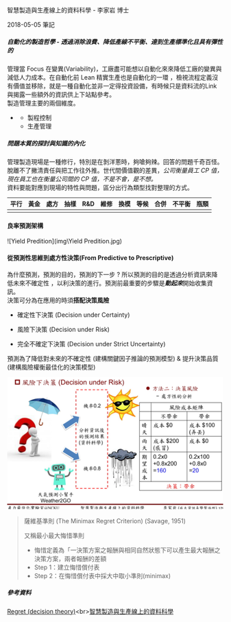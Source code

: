 智慧製造與生產線上的資料科學 - 李家岩 博士

2018-05-05 筆記

 

##### 自動化的製造哲學 - 透過消除浪費、降低產線不平衡、達到生產標準化且具有彈性的

管理當 Focus 在變異(Variability)，工廠盡可能想以自動化來來降低工廠的變異與減低人力成本。在自動化前  Lean 精實生產也是自動化的一環 ，檢視流程定義沒有價值並移除，就是一種自動化並非一定得投資設備，有時候只是資料流的Link 與揭露一些額外的資訊供上下站點參考。<br>製造管理主要的兩個維度。

+ + 製程控制
  + 生產管理

		

##### 問題本質的探討與知識的內化

管理製造現場是一種修行，特別是在剝洋蔥時，夠嗆夠辣。回答的問題千奇百怪。脫離不了撇清責任與把工作往外推。世代間價值觀的差異，*公司衡量員工 CP 值，現在員工也在衡量公司間的 CP 值，不是不會，是不想。*<br>資料要能對應到現場的特性與問題，區分出行為類型找對整理的方式。<br>

| 平行 | 黃金 | 處方 | 抽樣 | R&D  | 維修 | 換模 | 等候 | 合併 | 不平衡 | 瓶頸 |
| ---- | :--: | :--: | ---- | :--: | :--: | :--: | :--: | :--: | :----: | :--: |
|      |      |      |      |      |      |      |      |      |        |      |

#### 良率預測架構

![Yield Predition](img\Yield Predition.jpg)



#### 從預測性思維到處方性決策(From Predictive to Prescriptive)

為什麼預測，預測的目的，預測的下一步 ? 所以預測的目的是透過分析資訊來降低未來不確定性
，以利決策的進行。預測前最重要的步驟是***動起來***開始收集資訊。<br>決策可分為在應用的時須**搭配決策風險**

+ 確定性下決策 (Decision under Certainty)

+ 風險下決策 (Decision under Risk) 

+ 完全不確定下決策 (Decision under Strict Uncertainty)

  

預測為了降低對未來的不確定性 (建構關鍵因子推論的預測模型) &  提升決策品質(建構風險權衡最佳化的決策模型)



![決策風險](../img/決策風險.jpg)



>  薩維基準則 (The Minimax Regret Criterion) (Savage, 1951)
>
> 又稱最小最大悔惜準則
>
> + 悔惜定義為「一決策方案之報酬與相同自然狀態下可以產生最大報酬之決策方案，兩者報酬的差額
> + Step 1：建立悔惜償付表
> + Step 2：在悔惜償付表中採大中取小準則(minimax)



##### 參考資料

[Regret (decision theory)](https://en.wikipedia.org/wiki/Regret_(decision_theory))<br>[智慧製造與生產線上的資料科學](智慧製造與生產線上的資料科學.pdf)<br>

